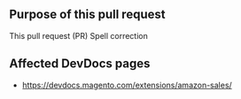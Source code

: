 ## Purpose of this pull request

<!-- REQUIRED Describe the goal and the type of changes this pull request covers. -->

This pull request (PR) Spell correction

## Affected DevDocs pages

<!-- REQUIRED List the affected pages on devdocs.magento.com (URLs). Not needed for large numbers of files. -->

- https://devdocs.magento.com/extensions/amazon-sales/


<!-- 
If you are fixing a GitHub issue, note it using GitHub keyword format (https://help.github.com/en/articles/closing-issues-using-keywords#closing-an-issue-in-a-different-repository) to close the issue when this pull request is merged. Example: `Fixes #1234`

`master` is the default branch. Merged pull requests to `master` go live on the site automatically. Any requested changes to content on the `master` branch must be related to the released codebase. Any content related to future releases goes in the `develop` branch.

See Contribution guidelines (https://github.com/magento/devdocs/blob/master/.github/CONTRIBUTING.md) for more information.
-->
